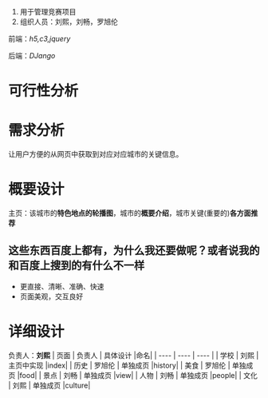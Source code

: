 

1. 用于管理竞赛项目
2. 组织人员：刘熙，刘畅，罗旭伦

前端：*h5,c3,jquery*

后端：*DJango*

# 可行性分析

# 需求分析
让用户方便的从网页中获取到对应对应城市的关键信息。

# 概要设计
主页：该城市的**特色地点的轮播图**，城市的**概要介绍**，城市关键(重要的)**各方面推荐**
## 这些东西百度上都有，为什么我还要做呢？或者说我的和百度上搜到的有什么不一样
  * 更直接、清晰、准确、快速
  * 页面美观，交互良好
# 详细设计
负责人：**刘熙**
|   页面   |  负责人    |  具体设计    |命名|
| ---- | ---- | ---- |
|  学校   |   刘熙   |  主页中实现    |index|
|  历史   |  罗旭伦  |  单独成页      |history|
|  美食   |  罗旭伦  |  单独成页      |food|
|  景点   |   刘畅   |  单独成页      |view|
|  人物   |   刘畅   |  单独成页      |people|
|  文化   |   刘熙   |  单独成页      |culture|
